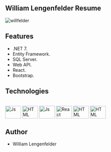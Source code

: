 ## William Lengenfelder Resume
![willfelder](https://user-images.githubusercontent.com/73253144/196239737-41dd6281-a9b8-4b53-ad30-fc921140a90e.png)

## Features
- .NET 7.
- Entity Framework.
- SQL Server.
- Web API.
- React.
- Bootstrap.

## Technologies

<div style="display: inline_block"><br>
  <img align="center" alt="Js" height="40" width="50" src="https://cdn.jsdelivr.net/gh/devicons/devicon/icons/csharp/csharp-original.svg">
  <img align="center" alt="HTML" height="40" width="50" src="https://cdn.jsdelivr.net/gh/devicons/devicon/icons/microsoftsqlserver/microsoftsqlserver-plain-wordmark.svg">
  <img align="center" alt="Js" height="40" width="50" src="https://cdn.jsdelivr.net/gh/devicons/devicon/icons/javascript/javascript-original.svg">
  <img align="center" alt="React" height="40" width="50" src="https://cdn.jsdelivr.net/gh/devicons/devicon/icons/react/react-original-wordmark.svg">
  <img align="center" alt="HTML" height="40" width="50" src="https://cdn.jsdelivr.net/gh/devicons/devicon/icons/html5/html5-original-wordmark.svg">
  <img align="center" alt="HTML" height="40" width="50" src="https://cdn.jsdelivr.net/gh/devicons/devicon/icons/bootstrap/bootstrap-original.svg">
</div>

## Author

- William Lengenfelder
